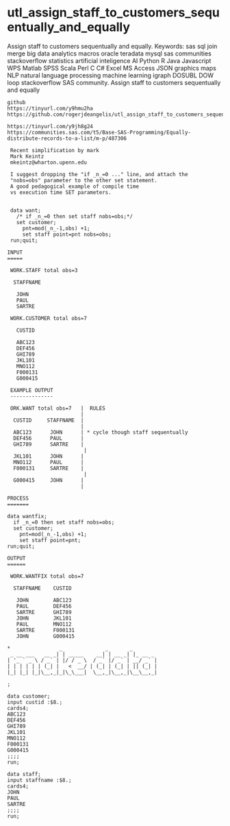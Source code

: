 # utl_assign_staff_to_customers_sequentually_and_equally
Assign staff to customers sequentually and equally.  Keywords: sas sql join merge big data analytics macros oracle teradata mysql sas communities stackoverflow statistics artificial inteligence AI Python R Java Javascript WPS Matlab SPSS Scala Perl C C# Excel MS Access JSON graphics maps NLP natural language processing machine learning igraph DOSUBL DOW loop stackoverflow SAS community.
    Assign staff to customers sequentually and equally

    github
    https://tinyurl.com/y9hmu2ha
    https://github.com/rogerjdeangelis/utl_assign_staff_to_customers_sequentually_and_equally

    https://tinyurl.com/y9jh8g24
    https://communities.sas.com/t5/Base-SAS-Programming/Equally-distribute-records-to-a-list/m-p/487306
    
     Recent simplification by mark
     Mark Keintz
     mkeintz@wharton.upenn.edu

     I suggest dropping the "if _n_=0 ..." line, and attach the
     "nobs=obs" parameter to the other set statement.
     A good pedagogical example of compile time
     vs execution time SET parameters.


     data want;
       /* if _n_=0 then set staff nobs=obs;*/
       set customer;
         pnt=mod(_n_-1,obs) +1;
         set staff point=pnt nobs=obs;
     run;quit;

    INPUT
    =====

     WORK.STAFF total obs=3

      STAFFNAME

       JOHN
       PAUL
       SARTRE

     WORK.CUSTOMER total obs=7

       CUSTID

       ABC123
       DEF456
       GHI789
       JKL101
       MNO112
       F000131
       G000415

     EXAMPLE OUTPUT
     --------------

     ORK.WANT total obs=7   |  RULES
                            |
      CUSTID     STAFFNAME  |
                            |
      ABC123      JOHN      | * cycle though staff sequentually
      DEF456      PAUL      |
      GHI789      SARTRE    |
                             |
      JKL101      JOHN      |
      MNO112      PAUL      |
      F000131     SARTRE    |
                             |
      G000415     JOHN      |
                            |

    PROCESS
    =======

    data wantfix;
      if _n_=0 then set staff nobs=obs;
      set customer;
        pnt=mod(_n_-1,obs) +1;
        set staff point=pnt;
    run;quit;

    OUTPUT
    ======

     WORK.WANTFIX total obs=7

      STAFFNAME    CUSTID

       JOHN        ABC123
       PAUL        DEF456
       SARTRE      GHI789
       JOHN        JKL101
       PAUL        MNO112
       SARTRE      F000131
       JOHN        G000415

    *                _              _       _
     _ __ ___   __ _| | _____    __| | __ _| |_ __ _
    | '_ ` _ \ / _` | |/ / _ \  / _` |/ _` | __/ _` |
    | | | | | | (_| |   <  __/ | (_| | (_| | || (_| |
    |_| |_| |_|\__,_|_|\_\___|  \__,_|\__,_|\__\__,_|

    ;

    data customer;
    input custid :$8.;
    cards4;
    ABC123
    DEF456
    GHI789
    JKL101
    MNO112
    F000131
    G000415
    ;;;;
    run;

    data staff;
    input staffname :$8.;
    cards4;
    JOHN
    PAUL
    SARTRE
    ;;;;
    run;


